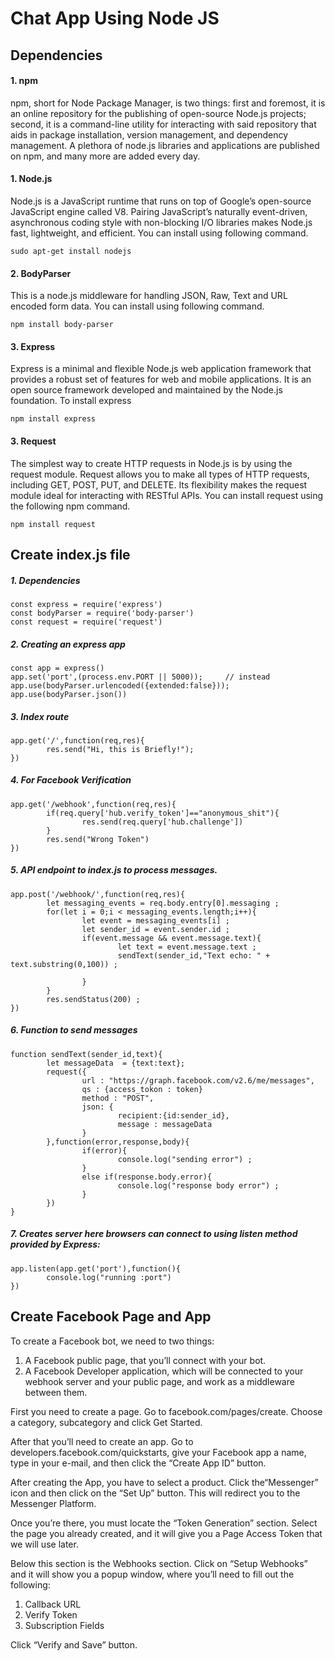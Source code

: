 # Chat App Using Node JS


## Dependencies

#### 1. npm
npm, short for Node Package Manager, is two things: first and foremost, it is an online repository for the publishing of open-source Node.js projects; second, it is a command-line utility for interacting with said repository that aids in package installation, version management, and dependency management. A plethora of node.js libraries and applications are published on npm, and many more are added every day.

#### 1. Node.js
Node.js is a JavaScript runtime that runs on top of Google’s open-source JavaScript engine called V8. Pairing JavaScript’s naturally event-driven, asynchronous coding style with non-blocking I/O libraries makes Node.js fast, lightweight, and efficient. You can install using following command.
```
sudo apt-get install nodejs
```

#### 2. BodyParser
This is a node.js middleware for handling JSON, Raw, Text and URL encoded form data. You can install using following command.
``` 
npm install body-parser
```
#### 3. Express
Express is a minimal and flexible Node.js web application framework that provides a robust set of features for web and mobile applications. It is an open source framework developed and maintained by the Node.js foundation.
To install express
```
npm install express
```
#### 3. Request
The simplest way to create HTTP requests in Node.js is by using the request module. Request allows you to make all types of HTTP requests, including GET, POST, PUT, and DELETE. Its flexibility makes the request module ideal for interacting with RESTful APIs. You can install request using the following npm command.
```
npm install request
```
## Create index.js file 
##### 1. Dependencies
```
const express = require('express')
const bodyParser = require('body-parser')
const request = require('request')
```
##### 2. Creating an express app
```
const app = express()
app.set('port',(process.env.PORT || 5000));     // instead
app.use(bodyParser.urlencoded({extended:false}));
app.use(bodyParser.json())
```
##### 3. Index route
```
app.get('/',function(req,res){
        res.send("Hi, this is Briefly!");
})
```
##### 4. For Facebook Verification
```
app.get('/webhook',function(req,res){
        if(req.query['hub.verify_token']=="anonymous_shit"){
                res.send(req.query['hub.challenge'])
        }
        res.send("Wrong Token")
})
```
##### 5.  API endpoint to index.js to process messages.
```
app.post('/webhook/',function(req,res){
        let messaging_events = req.body.entry[0].messaging ;
        for(let i = 0;i < messaging_events.length;i++){
                let event = messaging_events[i] ;
                let sender_id = event.sender.id ;
                if(event.message && event.message.text){
                        let text = event.message.text ;
                        sendText(sender_id,"Text echo: " + text.substring(0,100)) ;

                }
        }
        res.sendStatus(200) ;
})
```
##### 6. Function to send messages
```
function sendText(sender_id,text){
        let messageData  = {text:text};
        request({
                url : "https://graph.facebook.com/v2.6/me/messages",
                qs : {access_tokon : token}
                method : "POST",
                json: {
                        recipient:{id:sender_id},
                        message : messageData
                }
        },function(error,response,body){
                if(error){
                        console.log("sending error") ;
                }
                else if(response.body.error){
                        console.log("response body error") ;
                }
        })
}
```
##### 7. Creates server here browsers can connect to using listen method provided by Express:
```
app.listen(app.get('port'),function(){
        console.log("running :port")
})
```
## Create Facebook Page and App

To create a Facebook bot, we need to two things:

1. A Facebook public page, that you’ll connect with your bot.
2. A Facebook Developer application, which will be connected to your webhook server and your public page, and work as a middleware between them.

First you need to create a page. Go to facebook.com/pages/create. Choose a category, subcategory and click Get Started.

After that you’ll need to create an app. Go to developers.facebook.com/quickstarts, give your Facebook app a name, type in your e-mail, and then click the “Create App ID” button.

After creating the App, you have to select a product. Click the“Messenger” icon and then click on the “Set Up” button. This will redirect you to the Messenger Platform.

Once you’re there, you must locate the “Token Generation” section. Select the page you already created, and it will give you a Page Access Token that we will use later.

Below this section is the Webhooks section. Click on “Setup Webhooks” and it will show you a popup window, where you’ll need to fill out the following:

1. Callback URL
2. Verify Token
3. Subscription Fields 

Click “Verify and Save” button.






